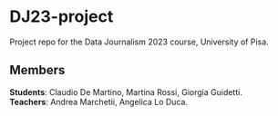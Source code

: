 # DJ23-project
 Project repo for the Data Journalism 2023 course, University of Pisa.

## Members
__Students__: Claudio De Martino, Martina Rossi, Giorgia Guidetti.  
  __Teachers__: Andrea Marchetii, Angelica Lo Duca.
